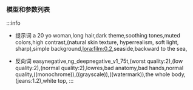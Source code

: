 ### 模型和参数列表

:::info
- 提示词
a 20 yo woman,long hair,dark theme,soothing tones,muted colors,high contrast,(natural skin texture, hyperrealism, soft light, sharp),simple background,<lora:film:0.2>,seaside,backward to the sea,

- 反向词
easynegative,ng_deepnegative_v1_75t,(worst quality:2),(low quality:2),(normal quality:2),lowres,bad anatomy,bad hands,normal quality,((monochrome)),((grayscale)),((watermark)),the whole body,(jeans:1.2),white top,
:::